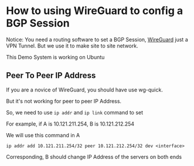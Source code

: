 # How to using WireGuard to config a BGP Session

Notice: You need a routing software to set a BGP Session, [WireGuard](https://wireguard.com/) just a VPN Tunnel. But we use it to make site to site network.

This Demo System is working on Ubuntu

## Peer To Peer IP Address

If you are a novice of WireGuard, you should have use wg-quick.

But it's not working for peer to peer IP Address.

So, we need to use ```ip addr``` and ```ip link``` command to set

For example, if A is 10.121.211.254, B is 10.121.212.254

We will use this command in A

```ip addr add 10.121.211.254/32 peer 10.121.212.254/32 dev <interface>```

Corresponding, B should change IP Address of the servers on both ends
